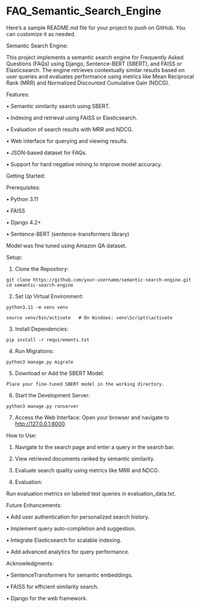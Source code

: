 # FAQ_Semantic_Search_Engine
Here’s a sample README.md file for your project to push on GitHub. You can customize it as needed.

Semantic Search Engine:

This project implements a semantic search engine for Frequently Asked Questions (FAQs) using Django, Sentence-BERT (SBERT), and FAISS or Elasticsearch. The engine retrieves contextually similar results based on user queries and evaluates performance using metrics like Mean Reciprocal Rank (MRR) and Normalized Discounted Cumulative Gain (NDCG).

Features:

•	Semantic similarity search using SBERT.

•	Indexing and retrieval using FAISS or Elasticsearch.

•	Evaluation of search results with MRR and NDCG.

•	Web interface for querying and viewing results.

•	JSON-based dataset for FAQs.

•	Support for hard negative mining to improve model accuracy.



Getting Started:

Prerequisites:

•	Python 3.11

•	FAISS 

•	Django 4.2+

•	Sentence-BERT (sentence-transformers library)

Model was fine tuned using Amazon QA dataset.

Setup:
  1.	Clone the Repository:

	git clone https://github.com/your-username/semantic-search-engine.git
	cd semantic-search-engine

   2.	Set Up Virtual Environment: 
	
 	python3.11 -m venv venv

	source venv/bin/activate   # On Windows: venv\Scripts\activate


  3.	Install Dependencies:

	pip install -r requirements.txt


  4.	Run Migrations:

	python3 manage.py migrate


  5.	Download or Add the SBERT Model:
     
	Place your fine-tuned SBERT model in the working directory.
 
  6.	Start the Development Server:

	python3 manage.py runserver


  7.	Access the Web Interface:
        Open your browser and navigate to http://127.0.0.1:8000.

How to Use:

  1.	Navigate to the search page and enter a query in the search bar.

  2.	View retrieved documents ranked by semantic similarity.

  3.	Evaluate search quality using metrics like MRR and NDCG.


  8.	Evaluation:

Run evaluation metrics on labeled test queries in evaluation_data.txt.

Future Enhancements:

•	Add user authentication for personalized search history.

•	Implement query auto-completion and suggestion.

•	Integrate Elasticsearch for scalable indexing.

•	Add advanced analytics for query performance.

Acknowledgments:

•	SentenceTransformers for semantic embeddings.

•	FAISS for efficient similarity search.

•	Django for the web framework.

